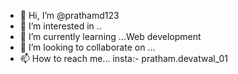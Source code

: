 - 👋 Hi, I’m @prathamd123
- 👀 I’m interested in ..
- 🌱 I’m currently learning ...Web development 
- 💞️ I’m looking to collaborate on ...
- 📫 How to reach me... insta:- pratham.devatwal_01 

<!---
prathamd123/prathamd123 is a ✨ special ✨ repository because its `README.md` (this file) appears on your GitHub profile.
You can click the Preview link to take a look at your changes.
--->
